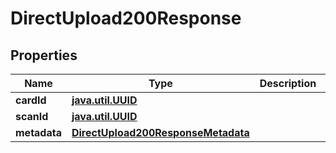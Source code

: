 
# DirectUpload200Response

## Properties
Name | Type | Description | Notes
------------ | ------------- | ------------- | -------------
**cardId** | [**java.util.UUID**](java.util.UUID.md) |  | 
**scanId** | [**java.util.UUID**](java.util.UUID.md) |  | 
**metadata** | [**DirectUpload200ResponseMetadata**](DirectUpload200ResponseMetadata.md) |  | 



